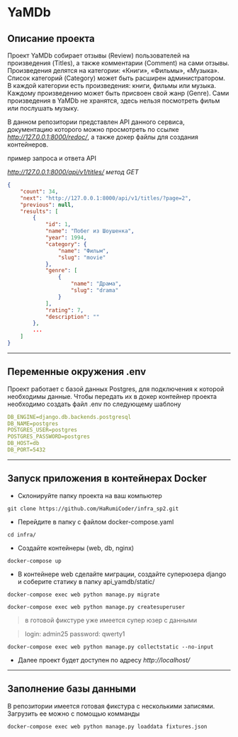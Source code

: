 # YaMDb


## Описание проекта

Проект YaMDb собирает отзывы (Review) пользователей на произведения (Titles), а также комментарии (Comment) на сами отзывы. Произведения делятся на категории: «Книги», «Фильмы», «Музыка». Список категорий (Category) может быть расширен администратором. В каждой категории есть произведения: книги, фильмы или музыка. Каждому произведению может быть присвоен свой жанр (Genre). Сами произведения в YaMDb не хранятся, здесь нельзя посмотреть фильм или послушать музыку. 

В данном репозитории представлен API данного сервиса, документацию которого можно просмотреть по ссылке *http://127.0.0.1:8000/redoc/*, а также докер файлы для создания контейнеров.

пример запроса и ответа API

*http://127.0.0.1:8000/api/v1/titles/ метод GET*

```json
{
    "count": 34,
    "next": "http://127.0.0.1:8000/api/v1/titles/?page=2",
    "previous": null,
    "results": [
        {
            "id": 1,
            "name": "Побег из Шоушенка",
            "year": 1994,
            "category": {
                "name": "Фильм",
                "slug": "movie"
            },
            "genre": [
                {
                    "name": "Драма",
                    "slug": "drama"
                }
            ],
            "rating": 7,
            "description": ""
        },
        ...
    ]
}
```


____
## Переменные окружения .env

Проект работает с базой данных Postgres, для подключения к которой необходимы данные.
Чтобы передать их в докер контейнер проекта необходимо создать файл .env по следующему шаблону

```yaml
DB_ENGINE=django.db.backends.postgresql
DB_NAME=postgres
POSTGRES_USER=postgres
POSTGRES_PASSWORD=postgres
DB_HOST=db
DB_PORT=5432
```


____
## Запуск приложения в контейнерах Docker

- Склонируйте папку проекта на ваш компьютер

``` git clone https://github.com/HaRumiCoder/infra_sp2.git ```

- Перейдите в папку с файлом docker-compose.yaml

``` cd infra/ ```

- Создайте контейнеры (web, db, nginx)

``` docker-compose up ```

- В контейнере web сделайте миграции, создайте суперюзера django и соберите статику в папку api_yamdb/static/

``` docker-compose exec web python manage.py migrate ```

``` docker-compose exec web python manage.py createsuperuser ```

> в готовой фикстуре уже имеется супер юзер с данными

> login: admin25
> password: qwerty1

``` docker-compose exec web python manage.py collectstatic --no-input ```

- Далее проект будет доступен по адресу *http://localhost/*


____
## Заполнение базы данными

В репозитории имеется готовая фикстура с несколькими записями. Загрузить ее можно с помощью комманды

``` docker-compose exec web python manage.py loaddata fixtures.json ```